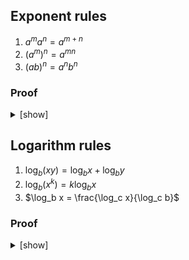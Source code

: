 ## Exponent rules

1. $a^m a^n = a^{m + n}$
2. $(a^m)^n = a^{mn}$
3. $(ab)^n = a^n b^n$

### Proof

<details>
<summary>[show]</summary>

Let $a$ and $b$ be real numbers, and $m$ and $n$ be positive integers.

**Definition (_Exponentiation_)**:

$`
\begin{array}{lcl}
a^1       & = & a, \\
a^{n + 1} & = & a^n a \text{ for } n \ge 1.
\end{array}
`$

By induction on $n$:

1. <details>
   <summary>[show]</summary>

   **Base case ($n = 1$)**:
   <br>
   $`
   \begin{align}
   a^m a^1
   &= a^m a \\
   &= a^{m + 1}.
   \end{align}
   `$

   **Inductive step**:
   <br>
   Assume $a^m a^n = a^{m + n}$. Then:

   $`
   \begin{align}
   a^m a^{n + 1}
   &= a^m (a^n a) \\
   &= (a^m a^n) a \\
   &= a^{m + n} a \\
   &= a^{(m + n) + 1} \\
   &= a^{m + (n + 1)}.
   \end{align}
   `$

   </details>

2. <details>
   <summary>[show]</summary>

   **Base case ($n = 1$)**:
   <br>
   $`
   \begin{align}
   (a^m)^1
   &= a^m \\
   &= a^{m \cdot 1}.
   \end{align}
   `$

   **Inductive step**:
   <br>
   Assume $(a^m)^n = a^{mn}$. Then:

   $`
   \begin{align}
   (a^m)^{n + 1}
   &= (a^m)^n a^m \\
   &= a^{mn} a^m \\
   &= a^{mn + m} \\
   &= a^{m(n + 1)}.
   \end{align}
   `$

   </details>

3. <details>
   <summary>[show]</summary>

   **Base case ($n = 1$)**:
   <br>
   $`
   \begin{align}
   (ab)^1
   &= ab \\
   &= a^1 b^1.
   \end{align}
   `$

   **Inductive step**:
   <br>
   Assume $(ab)^n = a^n b^n$. Then:

   $`
   \begin{align}
   (ab)^{n + 1}
   &= (ab)^n (ab) \\
   &= a^n b^n (ab) \\
   &= (a^n a) (b^n b) \\
   &= a^{n + 1} b^{n + 1}.
   \end{align}
   `$

   </details>

</details>

## Logarithm rules

1. $\log_b (xy) = \log_b x + \log_b y$
2. $\log_b (x^k) = k \log_b x$
3. $\log_b x = \frac{\log_c x}{\log_c b}$

### Proof

<details>
<summary>[show]</summary>

Let $x, y > 0$ and $k$ be real numbers, and let $b, c > 0$ be real numbers with $b, c \ne 1$.

1. <br>

   $`
   \begin{align}
   \log_b (xy)
   &= \log_b (b^{\log_b x} b^{\log_b y}) \\
   &= \log_b (b^{\log_b x + \log_b y}) \\
   &= \log_b x + \log_b y
   \end{align}
   `$

2. <br>

   $`
   \begin{align}
   \log_b (x^k)
   &= \log_b ((b^{\log_b x})^k) \\
   &= \log_b (b^{k \log_b x}) \\
   &= k \log_b x
   \end{align}
   `$

3. <br>

   $`
   \begin{align}
   \log_b x
   &= \frac{\log_b x \cdot \log_c b}{\log_c b} \\
   &= \frac{\log_c (b^{\log_b x})}{\log_c b} \\
   &= \frac{\log_c x}{\log_c b}
   \end{align}
   `$

</details>

